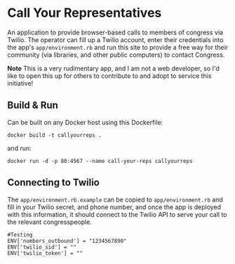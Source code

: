 Call Your Representatives
===

An application to provide browser-based calls to members of congress via Twilio. The operator can fill up a Twilio account, enter their credentials into the app's `app/environment.rb` and run this site to provide a free way for their community (via libraries, and other public computers) to contact Congress.

**Note** This is a very rudimentary app, and I am not a web developer, so I'd like to open this up for others to contribute to and adopt to service this initiative!

Build & Run
---

Can be built on any Docker host using this Dockerfile:

```
docker build -t callyourreps .
```

and run:

```
docker run -d -p 80:4567 --name call-your-reps callyourreps
```

Connecting to Twilio 
---

The `app/environment.rb.example` can be copied to `app/environment.rb` and fill in your Twilio secret, and phone number, and once the app is deployed with this information, it should connect to the Twilio API to serve your call to the relevant congresspeople. 


```
#Testing
ENV['numbers_outbound'] = "1234567890"
ENV['twilio_sid'] = ""
ENV['twilio_token'] = ""
```

